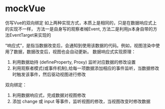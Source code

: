 # mockVue
仿写Vue的双向绑定
如上两种实现方式，本质上是相同的，只是在数据响应式上的实现不一样，
方法一是自身写的观察者械Event,
方法二是利用js本身自带的方法EventTarget来实现的

“响应式”，是指当数据改变后，会通知到使用该数据的代码。例如，视图渲染中使用了数据，数据改变后，视图也会自动更新。
数据响应式实现原理：
  1. 利用数据劫持 (defineProperty, Proxy) 监听对应数据的修改设置
  2. 利用观察者模式(或事件机制),给每一项数据添加相应的事件监听，当数据修改时触发该事件，然后驱动视图进行修改

双向绑定：
 1. 利用数据响应式，完成数据对视图修改
 2. 添加 change 或 input 等事件，监听视图的修改，当视图改变时修改数据


